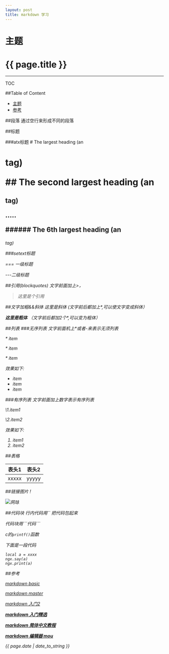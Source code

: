 ```yaml
---
layout: post 
title: markdown 学习 
---
```


主题
======

<h1> {{ page.title }} </h1>

-----

TOC

##Table of Content
* [主题](#主题)
* [参考](#参考)

##段落
通过空行来形成不同的段落

##标题

###atx标题
\# The largest heading (an <h1> tag)

\#\# The second largest heading (an <h2> tag)

.....

\#\#\#\#\#\# The 6th largest heading (an <h6> tag)

###setext标题

\=\=\= 一级标题

\-\-\-二级标题

##引用(blockquotes)
文字前面加上\>，

>这里是个引用

##文字加粗&&斜体
*这里是斜体* (文字前后都加上\*,可以使文字变成斜体）

**这里是粗体** （文字前后都加2个\*,可以变为粗体）

##列表
###无序列表
文字前面机上\*或者\-来表示无须列表

\* item 

\* item

\* item 

效果如下:

* item 
* item
* item 


###有序列表
文字前面加上数字表示有序列表

\1.item1

\2.item2

效果如下:

1. item1
2. item2

##表格

表头1|表头2
-----|------
xxxxx|yyyyy

##链接图片
\![]()

![网球](/image/IMG_1979.JPG )

##代码块
行内代码用\`\` 把代码包起来

代码块用\`\`\`代码\`\`\`

c的`printf()`函数

下面是一段代码

```
local a = xxxx
ngx.say(a)
ngx.print(a)
```

##参考

[*markdown basic*](https://help.github.com/articles/markdown-basics/)

[*markdown master*](https://guides.github.com/features/mastering-markdown/)

[markdown 入门2](http://www.jianshu.com/p/q81RER)

[**markdown 入门精选**](http://ibruce.info/2013/11/26/markdown/)

[**markdown 简体中文教程**](http://wowubuntu.com/markdown/)

[***markdown 编辑器 mou***](http://25.io/mou/)


*{{ page.date | date_to_string }}*
